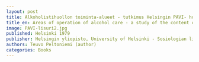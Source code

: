 ```yaml
---
layout: post
title: Alkoholistihuollon toiminta-alueet - tutkimus Helsingin PAVI- huoltotoimiston työn sisällöstä 
title_en: Areas of operation of alcohol care - a study of the content of the work of the PAVI addiction care office in Helsinki
image: PAVI-lisuri2.jpg
published: Helsinki 1979
publisher: Helsingin yliopisto, University of Helsinki - Sosiologian lisensiaattitutkimus, Licenciate theses in sosiology
authors: Teuvo Peltoniemi (author)
categories: Books
---
```


